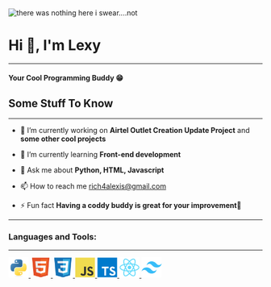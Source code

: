  <img align='center' width='350px' height='450px' src="https://gifdb.com/images/high/coding-function-repeat-eat-sleep-7zxwkklr847mhchm.gif" alt="there was nothing here i swear....not" style="visibility:visible" />
 

<h1 align="left">Hi 👋, I'm Lexy</h1>
<hr>
<h4 align="left" padding='15px 0'>Your Cool Programming Buddy 😁</h4>


<h2 align="left">Some Stuff To Know</h2>
<hr>


- 🔭 I’m currently working on **Airtel Outlet Creation Update Project** and **some other cool projects**

- 🌱 I’m currently learning **Front-end development**

- 💬 Ask me about **Python, HTML, Javascript**

- 📫 How to reach me <a herf="gmail.com">rich4alexis@gmail.com</a>

- ⚡ Fun fact **Having a coddy buddy is great for your improvement🤩**

<hr>

<h3 align="left">Languages and Tools:</h3>

<hr>

<p align="left" style="padding-right: 15px" > 
<a href="https://www.python.org" target="_blank" rel="noreferrer"> 
  <img src="https://raw.githubusercontent.com/devicons/devicon/master/icons/python/python-original.svg" alt="Python" width="40" height="40"/> 
</a> 
<a href="https://developer.mozilla.org/en-US/docs/Web/HTML" target="_blank" rel="noreferrer"> 
  <img src="https://raw.githubusercontent.com/devicons/devicon/master/icons/html5/html5-original.svg" alt="HTML" width="40" height="40"/> 
</a> 
<a href="https://developer.mozilla.org/en-US/docs/Web/CSS" target="_blank" rel="noreferrer"> 
  <img src="https://raw.githubusercontent.com/devicons/devicon/master/icons/css3/css3-original.svg" alt="CSS" width="40" height="40"/> 
</a>
 <a href="https://developer.mozilla.org/en-US/docs/Web/JavaScript" target="_blank" rel="noreferrer"> 
  <img src="https://raw.githubusercontent.com/devicons/devicon/master/icons/javascript/javascript-original.svg" alt="JavaScript" width="40" height="40"/> 
</a>
 <a href="https://www.typescriptlang.org" target="_blank" rel="noreferrer"> 
  <img src="https://raw.githubusercontent.com/devicons/devicon/master/icons/typescript/typescript-original.svg" alt="TypeScript" width="40" height="40"/> 
</a>
 <a href="https://reactjs.org" target="_blank" rel="noreferrer"> 
  <img src="https://raw.githubusercontent.com/devicons/devicon/master/icons/react/react-original.svg" alt="React" width="40" height="40"/> 
</a> 
<a href="https://tailwindcss.com" target="_blank" rel="noreferrer"> 
  <img src="https://github.com/devicons/devicon/blob/master/icons/tailwindcss/tailwindcss-original.svg" alt="Tailwind CSS" width="40" height="40"/> 
</a> 

</p>



